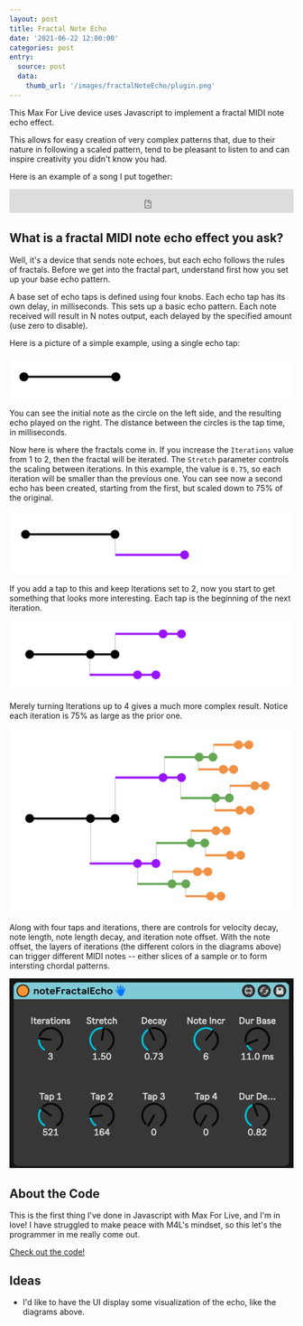 ```yaml
---
layout: post
title: Fractal Note Echo
date: '2021-06-22 12:00:00'
categories: post
entry:
  source: post
  data:
    thumb_url: '/images/fractalNoteEcho/plugin.png'
---
```


This Max For Live device uses Javascript to implement a fractal MIDI note echo effect.

This allows for easy creation of very complex patterns that, due to their nature in following a scaled pattern, tend to be pleasant to listen to and can inspire creativity you didn't know you had.

Here is an example of a song I put together:

<iframe style="border: 0; width: 100%; height: 42px;" src="https://bandcamp.com/EmbeddedPlayer/album=291096932/size=small/bgcol=ffffff/linkcol=0687f5/track=3785720263/transparent=true/" seamless><a href="https://zacksteinkamp.bandcamp.com/album/fnd-two-trees">FND / Two Trees by Zack Steinkamp</a></iframe>

## What is a fractal MIDI note echo effect you ask?

Well, it's a device that sends note echoes, but each echo follows the rules of fractals. Before we get into the fractal part, understand first how you set up your base echo pattern.

A base set of echo taps is defined using four knobs. Each echo tap has its own delay, in milliseconds. This sets up a basic echo pattern. Each note received will result in N notes output, each delayed by the specified amount (use zero to disable).

Here is a picture of a simple example, using a single echo tap:

![Single Tap, Single Iteration Example](/images/fractalNoteEcho/iter1.1.png)

You can see the initial note as the circle on the left side, and the resulting echo played on the right. The distance between the circles is the tap time, in milliseconds.

Now here is where the fractals come in. If you increase the `Iterations` value from 1 to 2, then the fractal will be iterated. The `Stretch` parameter controls the scaling between iterations. In this example, the value is `0.75`, so each iteration will be smaller than the previous one. You can see now a second echo has been created, starting from the first, but scaled down to 75% of the original.

![Single Tap, Two Iteration Example](/images/fractalNoteEcho/iter2.1.png)

If you add a tap to this and keep Iterations set to 2, now you start to get something that looks more interesting. Each tap is the beginning of the next iteration.

![Two Taps, Two Iteration Example](/images/fractalNoteEcho/iter2.2.png)

Merely turning Iterations up to 4 gives a much more complex result. Notice each iteration is 75% as large as the prior one.

![Two Taps, Four Iteration Example](/images/fractalNoteEcho/iter4.2.png)

Along with four taps and iterations, there are controls for velocity decay, note length, note length decay, and iteration note offset. With the note offset, the layers of iterations (the different colors in the diagrams above) can trigger different MIDI notes -- either slices of a sample or to form intersting chordal patterns.

![The Device UI](/images/fractalNoteEcho/plugin.png)

## About the Code

This is the first thing I've done in Javascript with Max For Live, and I'm in love! I have struggled to make peace with M4L's mindset, so this let's the programmer in me really come out.

[Check out the code!](https://github.com/zsteinkamp/m4l-js-fractalNoteEcho)

## Ideas

* I'd like to have the UI display some visualization of the echo, like the diagrams above.

